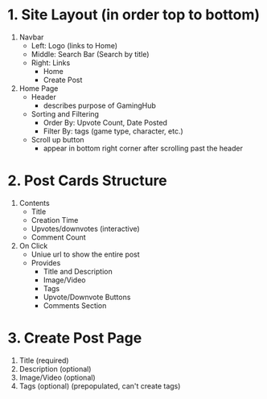 # 1. Site Layout (in order top to bottom)
1. Navbar
    - Left: Logo (links to Home)
    - Middle: Search Bar (Search by title)
    - Right: Links
        - Home
        - Create Post
2. Home Page
    - Header
        - describes purpose of GamingHub
    - Sorting and Filtering
        - Order By: Upvote Count, Date Posted
        - Filter By: tags (game type, character, etc.)
    - Scroll up button
        - appear in bottom right corner after scrolling past the header

# 2. Post Cards Structure
1. Contents
    - Title
    - Creation Time
    - Upvotes/downvotes (interactive)
    - Comment Count
2. On Click
    - Uniue url to show the entire post
    - Provides
        - Title and Description
        - Image/Video
        - Tags
        - Upvote/Downvote Buttons
        - Comments Section

# 3. Create Post Page
1. Title (required)
2. Description (optional)
3. Image/Video (optional)
4. Tags (optional) (prepopulated, can't create tags)

